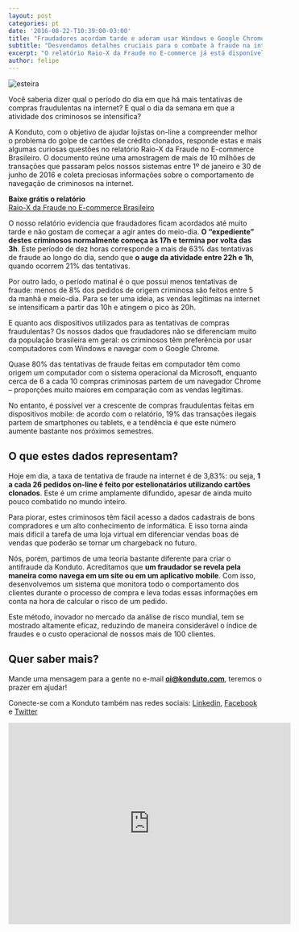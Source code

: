 ```yaml
---
layout: post
categories: pt
date: '2016-08-22-T10:39:00-03:00'
title: "Fraudadores acordam tarde e adoram usar Windows e Google Chrome"
subtitle: "Desvendamos detalhes cruciais para o combate à fraude na internet"
excerpt: "O relatório Raio-X da Fraude no E-commerce já está disponível para download!"
author: felipe
---
```


![esteira](/images/160822-esteira-compra.png)

Você saberia dizer qual o período do dia em que há mais tentativas de compras fraudulentas na internet? E qual o dia da semana em que a atividade dos criminosos se intensifica?

A Konduto, com o objetivo de ajudar lojistas on-line a compreender melhor o problema do golpe de cartões de crédito clonados, responde estas e mais algumas curiosas questões no relatório Raio-X da Fraude no E-commerce Brasileiro. O documento reúne uma amostragem de mais de 10 milhões de transações que passaram pelos nossos sistemas entre 1º de janeiro e 30 de junho de 2016 e coleta preciosas informações sobre o comportamento de navegação de criminosos na internet.

**Baixe grátis o relatório**  
[Raio-X da Fraude no E-commerce Brasileiro](http://ebooks.konduto.com/raio-x-da-fraude-2016-1semestre?utm_source=konduto&utm_medium=blog&utm_campaign=conteudo-report)

O nosso relatório evidencia que fraudadores ficam acordados até muito tarde e não gostam de começar a agir antes do meio-dia. **O “expediente” destes criminosos normalmente começa às 17h e termina por volta das 3h**. Este período de dez horas corresponde a mais de 63% das tentativas de fraude ao longo do dia, sendo que **o auge da atividade entre 22h e 1h**, quando ocorrem 21% das tentativas.

Por outro lado, o período matinal é o que possui menos tentativas de fraude: menos de 8% dos pedidos de origem criminosa são feitos entre 5 da manhã e meio-dia. Para se ter uma ideia, as vendas legítimas na internet se intensificam a partir das 10h e atingem o pico às 20h.

E quanto aos dispositivos utilizados para as tentativas de compras fraudulentas? Os nossos dados que fraudadores não se diferenciam muito da população brasileira em geral: os criminosos têm preferência por usar computadores com Windows e navegar com o Google Chrome.

Quase 80% das tentativas de fraude feitas em computador têm como origem um computador com o sistema operacional da Microsoft, enquanto cerca de 6 a cada 10 compras criminosas partem de um navegador Chrome – proporções muito maiores em comparação com as vendas legítimas. 

No entanto, é possível ver a crescente de compras fraudulentas feitas em dispositivos mobile: de acordo com o relatório, 19% das transações ilegais partem de smartphones ou tablets, e a tendência é que este número aumente bastante nos próximos semestres. 

## O que estes dados representam?

Hoje em dia, a taxa de tentativa de fraude na internet é de 3,83%: ou seja, **1 a cada 26 pedidos on-line é feito por estelionatários utilizando cartões clonados**. Este é um crime amplamente difundido, apesar de ainda muito pouco combatido no mundo inteiro.

Para piorar, estes criminosos têm fácil acesso a dados cadastrais de bons compradores e um alto conhecimento de informática. E isso torna ainda mais difícil a tarefa de uma loja virtual em diferenciar vendas boas de vendas que poderão se tornar um chargeback no futuro.

Nós, porém, partimos de uma teoria bastante diferente para criar o antifraude da Konduto. Acreditamos que **um fraudador se revela pela maneira como navega em um site ou em um aplicativo mobile**. Com isso, desenvolvemos um sistema que monitora todo o comportamento dos clientes durante o processo de compra e leva todas essas informações em conta na hora de calcular o risco de um pedido.

Este método, inovador no mercado da análise de risco mundial, tem se mostrado altamente eficaz, reduzindo de maneira considerável o índice de fraudes e o custo operacional de nossos mais de 100 clientes. 

## Quer saber mais? 

Mande uma mensagem para a gente no e-mail **oi@konduto.com**, teremos o prazer em ajudar!    	
 
Conecte-se com a Konduto também nas redes sociais: [Linkedin](https://www.linkedin.com/company/konduto), [Facebook](https://www.facebook.com/konduto) e [Twitter](https://twitter.com/Konduto_) 
 
<iframe src="https://www.facebook.com/plugins/video.php?href=https%3A%2F%2Fwww.facebook.com%2Fkonduto%2Fvideos%2F613187352119217%2F&show_text=1&width=560" width="560" height="400" style="border:none;overflow:hidden" scrolling="no" frameborder="0" allowTransparency="true"></iframe>



